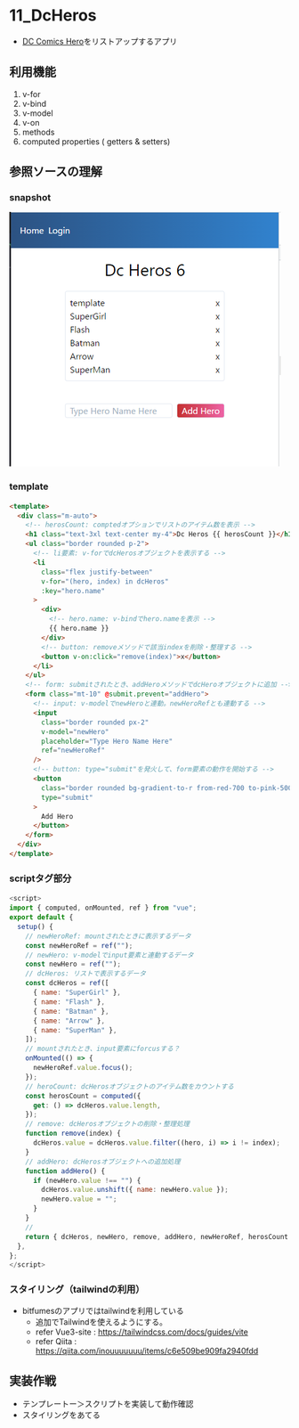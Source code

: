 <!-- 11_DcHeros.md -->
# 11_DcHeros
- [DC Comics Hero](https://www.dccomics.com/characters)をリストアップするアプリ

## 利用機能
1. v-for
2. v-bind
3. v-model
4. v-on
5. methods
6. computed properties ( getters & setters)
<!-- 7. vue components -->

## 参照ソースの理解

### snapshot

![snapshot](images/11_DcHeros.png)

### template
```HTML
<template>
  <div class="m-auto">
    <!-- herosCount: comptedオプションでリストのアイテム数を表示 -->
    <h1 class="text-3xl text-center my-4">Dc Heros {{ herosCount }}</h1>
    <ul class="border rounded p-2">
      <!-- li要素: v-forでdcHerosオブジェクトを表示する -->
      <li
        class="flex justify-between"
        v-for="(hero, index) in dcHeros"
        :key="hero.name"
      >
        <div>
          <!-- hero.name: v-bindでhero.nameを表示 -->
          {{ hero.name }}
        </div>
        <!-- button: removeメソッドで該当indexを削除・整理する -->
        <button v-on:click="remove(index)">x</button>
      </li>
    </ul>
    <!-- form: submitされたとき、addHeroメソッドでdcHeroオブジェクトに追加 -->
    <form class="mt-10" @submit.prevent="addHero">
      <!-- input: v-modelでnewHeroと連動。newHeroRefとも連動する -->
      <input
        class="border rounded px-2"
        v-model="newHero"
        placeholder="Type Hero Name Here"
        ref="newHeroRef"
      />
      <!-- button: type="submit"を発火して、form要素の動作を開始する -->
      <button
        class="border rounded bg-gradient-to-r from-red-700 to-pink-500 text-white ml-2 px-2"
        type="submit"
      >
        Add Hero
      </button>
    </form>
  </div>
</template>
```

### scriptタグ部分
```js
<script>
import { computed, onMounted, ref } from "vue";
export default {
  setup() {
    // newHeroRef: mountされたときに表示するデータ
    const newHeroRef = ref("");
    // newHero: v-modelでinput要素と連動するデータ
    const newHero = ref("");
    // dcHeros: リストで表示するデータ
    const dcHeros = ref([
      { name: "SuperGirl" },
      { name: "Flash" },
      { name: "Batman" },
      { name: "Arrow" },
      { name: "SuperMan" },
    ]);
    // mountされたとき、input要素にforcusする？
    onMounted(() => {
      newHeroRef.value.focus();
    });
    // heroCount: dcHerosオブジェクトのアイテム数をカウントする
    const herosCount = computed({
      get: () => dcHeros.value.length,
    });
    // remove: dcHerosオブジェクトの削除・整理処理
    function remove(index) {
      dcHeros.value = dcHeros.value.filter((hero, i) => i != index);
    }
    // addHero: dcHerosオブジェクトへの追加処理
    function addHero() {
      if (newHero.value !== "") {
        dcHeros.value.unshift({ name: newHero.value });
        newHero.value = "";
      }
    }
    //
    return { dcHeros, newHero, remove, addHero, newHeroRef, herosCount };
  },
};
</script>
```

### スタイリング（tailwindの利用）
- bitfumesのアプリではtailwindを利用している
  - 追加でTailwindを使えるようにする。
  - refer Vue3-site : https://tailwindcss.com/docs/guides/vite
  - refer Qiita : https://qiita.com/inouuuuuuu/items/c6e509be909fa2940fdd



## 実装作戦
- テンプレートー＞スクリプトを実装して動作確認
- スタイリングをあてる
